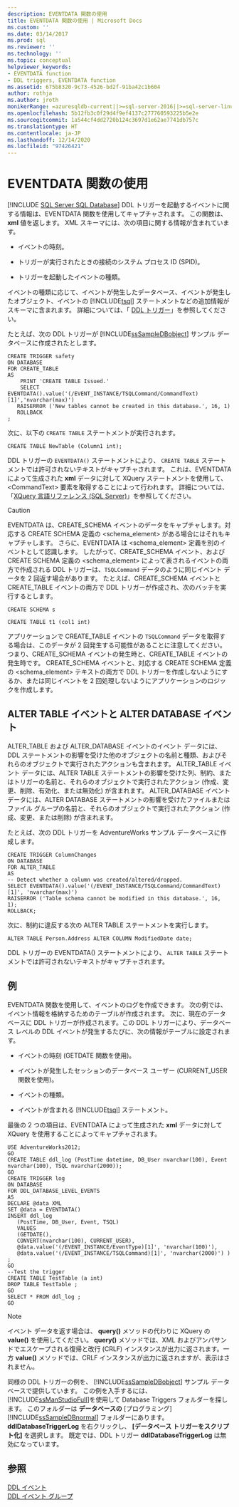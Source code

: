 ```yaml
---
description: EVENTDATA 関数の使用
title: EVENTDATA 関数の使用 | Microsoft Docs
ms.custom: ''
ms.date: 03/14/2017
ms.prod: sql
ms.reviewer: ''
ms.technology: ''
ms.topic: conceptual
helpviewer_keywords:
- EVENTDATA function
- DDL triggers, EVENTDATA function
ms.assetid: 675b8320-9c73-4526-bd2f-91ba42c1b604
author: rothja
ms.author: jroth
monikerRange: =azuresqldb-current||>=sql-server-2016||>=sql-server-linux-2017||=azuresqldb-mi-current
ms.openlocfilehash: 5b12fb3c0f29d4f9ef4137c277760593225b5e2e
ms.sourcegitcommit: 1a544cf4dd2720b124c3697d1e62ae7741db757c
ms.translationtype: HT
ms.contentlocale: ja-JP
ms.lasthandoff: 12/14/2020
ms.locfileid: "97426421"
---
```

# <a name="use-the-eventdata-function"></a>EVENTDATA 関数の使用
[!INCLUDE [SQL Server SQL Database](../../includes/applies-to-version/sql-asdb.md)]
  DDL トリガーを起動するイベントに関する情報は、EVENTDATA 関数を使用してキャプチャされます。 この関数は、 **xml** 値を返します。 XML スキーマには、次の項目に関する情報が含まれています。  
  
-   イベントの時刻。  
  
-   トリガーが実行されたときの接続のシステム プロセス ID (SPID)。  
  
-   トリガーを起動したイベントの種類。  
  
 イベントの種類に応じて、イベントが発生したデータベース、イベントが発生したオブジェクト、イベントの [!INCLUDE[tsql](../../includes/tsql-md.md)] ステートメントなどの追加情報がスキーマに含まれます。 詳細については、「 [DDL トリガー](../../relational-databases/triggers/ddl-triggers.md)」を参照してください。  
  
 たとえば、次の DDL トリガーが [!INCLUDE[ssSampleDBobject](../../includes/sssampledbobject-md.md)] サンプル データベースに作成されたとします。  
  
```  
CREATE TRIGGER safety   
ON DATABASE   
FOR CREATE_TABLE   
AS   
    PRINT 'CREATE TABLE Issued.'  
    SELECT EVENTDATA().value('(/EVENT_INSTANCE/TSQLCommand/CommandText)[1]','nvarchar(max)')  
   RAISERROR ('New tables cannot be created in this database.', 16, 1)   
   ROLLBACK  
;  
```  
  
 次に、以下の `CREATE TABLE` ステートメントが実行されます。  
  
 `CREATE TABLE NewTable (Column1 int);`  
  
 DDL トリガーの `EVENTDATA()` ステートメントにより、 `CREATE TABLE` ステートメントでは許可されないテキストがキャプチャされます。 これは、EVENTDATA によって生成された **xml** データに対して XQuery ステートメントを使用して、\<CommandText> 要素を取得することによって行われます。 詳細については、「[XQuery 言語リファレンス &#40;SQL Server&#41;](../../xquery/xquery-language-reference-sql-server.md)」を参照してください。  
  
> [!CAUTION]  
>  EVENTDATA は、CREATE_SCHEMA イベントのデータをキャプチャします。対応する CREATE SCHEMA 定義の <schema_element> がある場合にはそれもキャプチャします。 さらに、EVENTDATA は <schema_element> 定義を別のイベントとして認識します。 したがって、CREATE_SCHEMA イベント、および CREATE SCHEMA 定義の <schema_element> によって表されるイベントの両方で作成される DDL トリガーは、`TSQLCommand` データのように同じイベント データを 2 回返す場合があります。 たとえば、CREATE_SCHEMA イベントと CREATE_TABLE イベントの両方で DDL トリガーが作成され、次のバッチを実行するとします。  
>   
>  `CREATE SCHEMA s`  
>   
>  `CREATE TABLE t1 (col1 int)`  
>   
>  アプリケーションで CREATE_TABLE イベントの `TSQLCommand` データを取得する場合は、このデータが 2 回発生する可能性があることに注意してください。つまり、CREATE_SCHEMA イベントの発生時と、CREATE_TABLE イベントの発生時です。 CREATE_SCHEMA イベントと、対応する CREATE SCHEMA 定義の <schema_element> テキストの両方で DDL トリガーを作成しないようにするか、または同じイベントを 2 回処理しないようにアプリケーションのロジックを作成します。  
  
## <a name="alter-table-and-alter-database-events"></a>ALTER TABLE イベントと ALTER DATABASE イベント  
 ALTER_TABLE および ALTER_DATABASE イベントのイベント データには、DDL ステートメントの影響を受けた他のオブジェクトの名前と種類、およびそれらのオブジェクトで実行されたアクションも含まれます。 ALTER_TABLE イベント データには、ALTER TABLE ステートメントの影響を受けた列、制約、またはトリガーの名前と、それらのオブジェクトで実行されたアクション (作成、変更、削除、有効化、または無効化) が含まれます。 ALTER_DATABASE イベント データには、ALTER DATABASE ステートメントの影響を受けたファイルまたはファイル グループの名前と、それらのオブジェクトで実行されたアクション (作成、変更、または削除) が含まれます。  
  
 たとえば、次の DDL トリガーを AdventureWorks サンプル データベースに作成します。  
  
```  
CREATE TRIGGER ColumnChanges  
ON DATABASE   
FOR ALTER_TABLE  
AS  
-- Detect whether a column was created/altered/dropped.  
SELECT EVENTDATA().value('(/EVENT_INSTANCE/TSQLCommand/CommandText)[1]', 'nvarchar(max)')  
RAISERROR ('Table schema cannot be modified in this database.', 16, 1);  
ROLLBACK;  
```  
  
 次に、制約に違反する次の ALTER TABLE ステートメントを実行します。  
  
```  
ALTER TABLE Person.Address ALTER COLUMN ModifiedDate date;   
```  
  
 DDL トリガーの EVENTDATA() ステートメントにより、 `ALTER TABLE` ステートメントでは許可されないテキストがキャプチャされます。  
  
## <a name="example"></a>例  
 EVENTDATA 関数を使用して、イベントのログを作成できます。 次の例では、イベント情報を格納するためのテーブルが作成されます。 次に、現在のデータベースに DDL トリガーが作成されます。この DDL トリガーにより、データベース レベルの DDL イベントが発生するたびに、次の情報がテーブルに設定されます。  
  
-   イベントの時刻 (GETDATE 関数を使用)。  
  
-   イベントが発生したセッションのデータベース ユーザー (CURRENT_USER 関数を使用)。  
  
-   イベントの種類。  
  
-   イベントが含まれる [!INCLUDE[tsql](../../includes/tsql-md.md)] ステートメント。  
  
 最後の 2 つの項目は、EVENTDATA によって生成された **xml** データに対して XQuery を使用することによってキャプチャされます。  
  
```  
USE AdventureWorks2012;  
GO  
CREATE TABLE ddl_log (PostTime datetime, DB_User nvarchar(100), Event nvarchar(100), TSQL nvarchar(2000));  
GO  
CREATE TRIGGER log   
ON DATABASE   
FOR DDL_DATABASE_LEVEL_EVENTS   
AS  
DECLARE @data XML  
SET @data = EVENTDATA()  
INSERT ddl_log   
   (PostTime, DB_User, Event, TSQL)   
   VALUES   
   (GETDATE(),   
   CONVERT(nvarchar(100), CURRENT_USER),   
   @data.value('(/EVENT_INSTANCE/EventType)[1]', 'nvarchar(100)'),   
   @data.value('(/EVENT_INSTANCE/TSQLCommand)[1]', 'nvarchar(2000)') ) ;  
GO  
--Test the trigger  
CREATE TABLE TestTable (a int)  
DROP TABLE TestTable ;  
GO  
SELECT * FROM ddl_log ;  
GO  
```  
  
> [!NOTE]  
>  イベント データを返す場合は、 **query()** メソッドの代わりに XQuery の **value()** を使用してください。 **query()** メソッドでは、XML およびアンパサンドでエスケープされる復帰と改行 (CRLF) インスタンスが出力に返されます。一方 **value()** メソッドでは、CRLF インスタンスが出力に返されますが、表示はされません。  
  
 同様の DDL トリガーの例を、 [!INCLUDE[ssSampleDBobject](../../includes/sssampledbobject-md.md)] サンプル データベースで提供しています。 この例を入手するには、 [!INCLUDE[ssManStudioFull](../../includes/ssmanstudiofull-md.md)]を使用して Database Triggers フォルダーを探します。 このフォルダーは **データベースの** [プログラミング] [!INCLUDE[ssSampleDBnormal](../../includes/sssampledbnormal-md.md)] フォルダーにあります。 **ddlDatabaseTriggerLog** を右クリックし、 **[データベース トリガーをスクリプト化]** を選択します。 既定では、DDL トリガー **ddlDatabaseTriggerLog** は無効になっています。  
  
## <a name="see-also"></a>参照  
 [DDL イベント](../../relational-databases/triggers/ddl-events.md)   
 [DDL イベント グループ](../../relational-databases/triggers/ddl-event-groups.md)  
  
  
